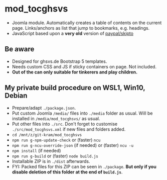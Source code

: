 # mod_tocghsvs
- Joomla module. Automatically creates a table of contents on the current page. Links/anchors as list that jump to bookmarks, e.g. headings.
- JavaScript based upon a **very old** version of [paypal/skipto](https://github.com/paypal/skipto)

## Be aware
- Designed for ghsvs.de Bootstrap 5 templates.
- Needs custom CSS and JS if sticky containers on page. Not included.
- **Out of the can only suitable for tinkerers and play children.**

## My private build procedure on WSL1, Win10, Debian
- Prepare/adapt `./package.json`.
- Put custom Joomla `/media/` files into `./media` folder as usual. Will be installed in `/media/mod_tocghsvs/` as usual.
- Put other files into `./src`. Don't forget to customise `./src/mod_tocghsvs.xml` if new files and folders added.
- `cd /mnt/z/git-kram/mod_tocghsvs`
- `npm run g-npm-update-check` or (faster) `ncu`
- `npm run g-ncu-override-json` (if needed) or (faster) `ncu -u`
- `npm install` (if needed)
- `npm run g-build` or (faster) `node build.js`
- Installable ZIP is in `./dist` afterwards.
- FYI: Packed files for this ZIP can be seen in `./package`. **But only if you disable deletion of this folder at the end of `build.js`**.
